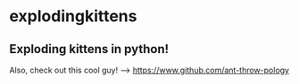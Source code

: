# explodingkittens
Exploding kittens in python!
--
Also, check out this cool guy! --> https://www.github.com/ant-throw-pology

